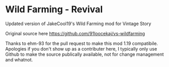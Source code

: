 # Wild Farming - Revival
Updated version of JakeCool19's Wild Farming mod for Vintage Story

Original source here
https://github.com/91loocekaj/vs-wildfarming

Thanks to ehm-93 for the pull request to make this mod 1.19 compatibile.  Apologies if you don't show up as a contributer here, I typically only use Github to make the source publically available, not for change management and whatnot.

